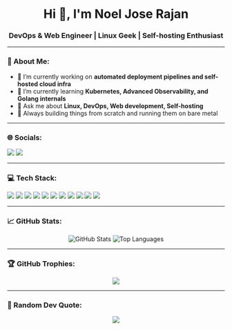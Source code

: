 <h1 align="center">Hi 👋, I'm Noel Jose Rajan</h1>
<h3 align="center">DevOps & Web Engineer | Linux Geek | Self-hosting Enthusiast</h3>

---

### 🧠 About Me:

- 🔭 I’m currently working on **automated deployment pipelines and self-hosted cloud infra**
- 🌱 I’m currently learning **Kubernetes, Advanced Observability, and Golang internals**
- 💬 Ask me about **Linux, DevOps, Web development, Self-hosting**
- 🧰 Always building things from scratch and running them on bare metal

---

### 🌐 Socials:

<p align="left">
  <a href="https://linkedin.com/in/noeljose" target="blank"><img src="https://img.shields.io/badge/LinkedIn-blue?logo=linkedin&style=for-the-badge" /></a>
  <a href="https://noeljose.in" target="blank"><img src="https://img.shields.io/badge/Website-000?logo=Google-Chrome&style=for-the-badge" /></a>
</p>

---

### 💻 Tech Stack:

<p align="left">
  <img src="https://img.shields.io/badge/Linux-333?logo=linux&logoColor=white&style=flat-square"/>
  <img src="https://img.shields.io/badge/Nginx-009900?logo=nginx&logoColor=white&style=flat-square"/>
  <img src="https://img.shields.io/badge/Docker-2496ED?logo=docker&logoColor=white&style=flat-square"/>
  <img src="https://img.shields.io/badge/Kubernetes-326CE5?logo=kubernetes&logoColor=white&style=flat-square"/>
  <img src="https://img.shields.io/badge/GitHub Actions-2088FF?logo=github-actions&logoColor=white&style=flat-square"/>
  <img src="https://img.shields.io/badge/Golang-00ADD8?logo=go&logoColor=white&style=flat-square"/>
  <img src="https://img.shields.io/badge/Node.js-43853D?logo=node.js&logoColor=white&style=flat-square"/>
  <img src="https://img.shields.io/badge/React-20232A?logo=react&logoColor=61DAFB&style=flat-square"/>
  <img src="https://img.shields.io/badge/PostgreSQL-336791?logo=postgresql&logoColor=white&style=flat-square"/>
  <img src="https://img.shields.io/badge/Redis-DC382D?logo=redis&logoColor=white&style=flat-square"/>
  <img src="https://img.shields.io/badge/Git-F05032?logo=git&logoColor=white&style=flat-square"/>
</p>

---

### 📈 GitHub Stats:

<p align="center">
  <img src="https://github-readme-stats.vercel.app/api?username=noel-jose-rajan&show_icons=true&theme=radical" alt="GitHub Stats" />
  <img src="https://github-readme-stats.vercel.app/api/top-langs/?username=noel-jose-rajan&layout=compact&theme=radical" alt="Top Languages" />
</p>

---

### 🏆 GitHub Trophies:

<p align="center">
  <img src="https://github-profile-trophy.vercel.app/?username=noel-jose-rajan&theme=darkhub&no-frame=true&margin-w=10" />
</p>

---

### 💬 Random Dev Quote:

<p align="center">
  <img src="https://quotes-github-readme.vercel.app/api?type=horizontal&theme=radical" />
</p>
